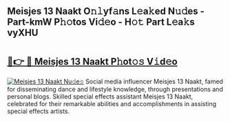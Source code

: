 ## Meisjes 13 Naakt O𝚗𝚕yf𝚊ns L𝚎a𝚔ed N𝚞𝚍es - Part-kmW P𝚑𝚘tos Vi𝚍𝚎o - H𝚘𝚝 Part L𝚎a𝚔s vyXHU

# <h2><a href="http://kf4aqvl.oniu.top/?m=Meisjes+13+Naakt">🔗👉 🔴 Meisjes 13 Naakt P𝚑ot𝚘𝚜 V𝚒d𝚎o</a></h2>

[![Meisjes 13 Naakt Nu𝚍e𝚜](https://i.imgur.com/0qMVB7G.gif)](http://kf4aqvl.oniu.top/?m=Meisjes+13+Naakt)
Social media influencer Meisjes 13 Naakt, famed for disseminating dance and lifestyle knowledge, through presentations and personal blogs. Skilled special effects assistant Meisjes 13 Naakt, celebrated for their remarkable abilities and accomplishments in assisting special effects artists.  
